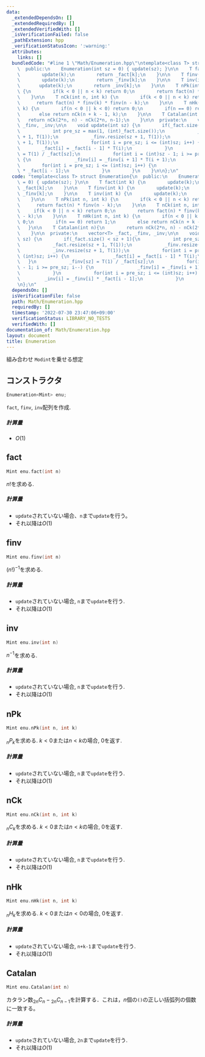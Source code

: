 ```yaml
---
data:
  _extendedDependsOn: []
  _extendedRequiredBy: []
  _extendedVerifiedWith: []
  _isVerificationFailed: false
  _pathExtension: hpp
  _verificationStatusIcon: ':warning:'
  attributes:
    links: []
  bundledCode: "#line 1 \"Math/Enumeration.hpp\"\ntemplate<class T> struct Enumeration{\n\
    \  public:\n    Enumeration(int sz = 0) { update(sz); }\n\n    T fact(int k) {\n\
    \        update(k);\n        return _fact[k];\n    }\n\n    T finv(int k) {\n\
    \        update(k);\n        return _finv[k];\n    }\n\n    T inv(int k) {\n \
    \       update(k);\n        return _inv[k];\n    }\n\n    T nPk(int n, int k)\
    \ {\n        if(k < 0 || n < k) return 0;\n        return fact(n) * finv(n - k);\n\
    \    }\n\n    T nCk(int n, int k) {\n        if(k < 0 || n < k) return 0;\n  \
    \      return fact(n) * finv(k) * finv(n - k);\n    }\n\n    T nHk(int n, int\
    \ k) {\n        if(n < 0 || k < 0) return 0;\n        if(n == 0) return 1;\n \
    \       else return nCk(n + k - 1, k);\n    }\n\n    T Catalan(int n){\n     \
    \   return nCk(2*n, n) - nCk(2*n, n-1);\n    }\n\n  private:\n    vector<T> _fact,\
    \ _finv, _inv;\n\n    void update(int sz) {\n        if(_fact.size() < sz + 1){\n\
    \            int pre_sz = max(1, (int)_fact.size());\n            _fact.resize(sz\
    \ + 1, T(1));\n            _finv.resize(sz + 1, T(1));\n            _inv.resize(sz\
    \ + 1, T(1));\n            for(int i = pre_sz; i <= (int)sz; i++) {\n        \
    \        _fact[i] = _fact[i - 1] * T(i);\n            }\n            _finv[sz]\
    \ = T(1) / _fact[sz];\n            for(int i = (int)sz - 1; i >= pre_sz; i--)\
    \ {\n                _finv[i] = _finv[i + 1] * T(i + 1);\n            }\n    \
    \        for(int i = pre_sz; i <= (int)sz; i++) {\n                _inv[i] = _finv[i]\
    \ * _fact[i - 1];\n            }\n        }\n    }\n\n};\n"
  code: "template<class T> struct Enumeration{\n  public:\n    Enumeration(int sz\
    \ = 0) { update(sz); }\n\n    T fact(int k) {\n        update(k);\n        return\
    \ _fact[k];\n    }\n\n    T finv(int k) {\n        update(k);\n        return\
    \ _finv[k];\n    }\n\n    T inv(int k) {\n        update(k);\n        return _inv[k];\n\
    \    }\n\n    T nPk(int n, int k) {\n        if(k < 0 || n < k) return 0;\n  \
    \      return fact(n) * finv(n - k);\n    }\n\n    T nCk(int n, int k) {\n   \
    \     if(k < 0 || n < k) return 0;\n        return fact(n) * finv(k) * finv(n\
    \ - k);\n    }\n\n    T nHk(int n, int k) {\n        if(n < 0 || k < 0) return\
    \ 0;\n        if(n == 0) return 1;\n        else return nCk(n + k - 1, k);\n \
    \   }\n\n    T Catalan(int n){\n        return nCk(2*n, n) - nCk(2*n, n-1);\n\
    \    }\n\n  private:\n    vector<T> _fact, _finv, _inv;\n\n    void update(int\
    \ sz) {\n        if(_fact.size() < sz + 1){\n            int pre_sz = max(1, (int)_fact.size());\n\
    \            _fact.resize(sz + 1, T(1));\n            _finv.resize(sz + 1, T(1));\n\
    \            _inv.resize(sz + 1, T(1));\n            for(int i = pre_sz; i <=\
    \ (int)sz; i++) {\n                _fact[i] = _fact[i - 1] * T(i);\n         \
    \   }\n            _finv[sz] = T(1) / _fact[sz];\n            for(int i = (int)sz\
    \ - 1; i >= pre_sz; i--) {\n                _finv[i] = _finv[i + 1] * T(i + 1);\n\
    \            }\n            for(int i = pre_sz; i <= (int)sz; i++) {\n       \
    \         _inv[i] = _finv[i] * _fact[i - 1];\n            }\n        }\n    }\n\
    \n};\n"
  dependsOn: []
  isVerificationFile: false
  path: Math/Enumeration.hpp
  requiredBy: []
  timestamp: '2022-07-30 23:47:06+09:00'
  verificationStatus: LIBRARY_NO_TESTS
  verifiedWith: []
documentation_of: Math/Enumeration.hpp
layout: document
title: Enumeration
---
```


組み合わせ `Modint`を乗せる想定

## コンストラクタ

```cpp
Enumeration<Mint> enu;
```
`fact`, `finv`, `inv`配列を作成. 

##### 計算量
- $O(1)$

## fact

```cpp
Mint enu.fact(int n)
```
$n!$を求める.

##### 計算量
- `update`されていない場合、`n`まで`update`を行う。
- それ以降は$O(1)$

## finv

```cpp
Mint enu.finv(int n)
```
$(n!)^{-1}$を求める.

##### 計算量
- `update`されていない場合, `n`まで`update`を行う.
- それ以降は$O(1)$

## inv

```cpp
Mint enu.inv(int n)
```
$n^{-1}$を求める.

##### 計算量
- `update`されていない場合, `n`まで`update`を行う.
- それ以降は$O(1)$

## nPk

```cpp
Mint enu.nPk(int n, int k)
```
${}_nP_k$を求める. $k < 0$または$n < k$の場合, $0$を返す.

##### 計算量
- `update`されていない場合, `n`まで`update`を行う.
- それ以降は$O(1)$

## nCk

```cpp
Mint enu.nCk(int n, int k)
```
${}_nC_k$を求める. $k < 0$または$n < k$の場合, $0$を返す.

##### 計算量
- `update`されていない場合, `n`まで`update`を行う.
- それ以降は$O(1)$

## nHk

```cpp
Mint enu.nHk(int n, int k)
```
${}_nH_k$を求める. $k < 0$または$n < 0$の場合, $0$を返す.

##### 計算量
- `update`されていない場合, `n+k-1`まで`update`を行う.
- それ以降は$O(1)$

## Catalan

```cpp
Mint enu.Catalan(int n)
```
カタラン数${}_{2n}C_n - {}_{2n}C_{n-1}$を計算する．これは，$n$個の`()`の正しい括弧列の個数に一致する。

##### 計算量
- `update`されていない場合, `2n`まで`update`を行う.
- それ以降は$O(1)$